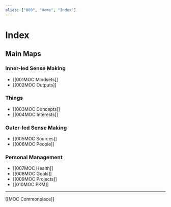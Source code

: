 ```yaml
---
alias: ["000", "Home", "Index"]
---
```


# Index
## Main Maps
### Inner-led Sense Making
- [[001MOC Mindsets]]
- [[002MOC Outputs]]
### Things
- [[003MOC Concepts]]
- [[004MOC Interests]]

### Outer-led Sense Making
- [[005MOC Sources]] 
- [[006MOC People]]

### Personal Management
- [[007MOC Health]]
- [[008MOC Goals]]
- [[009MOC Projects]]
- [[010MOC PKM]]

---
[[MOC Commonplace]]